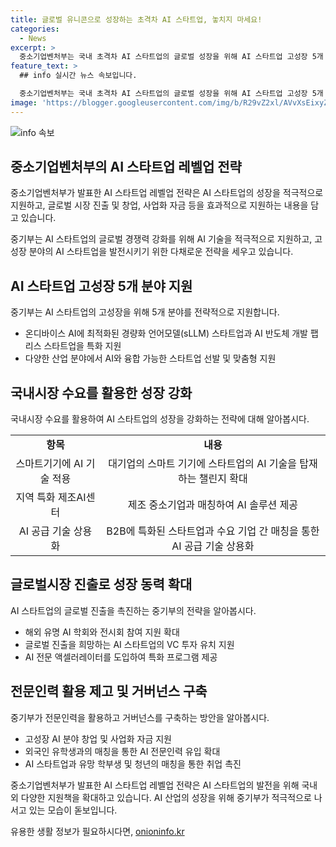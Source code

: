 ```yaml
---
title: 글로벌 유니콘으로 성장하는 초격차 AI 스타트업, 놓치지 마세요!
categories:
  - News
excerpt: >
  중소기업벤처부는 국내 초격차 AI 스타트업의 글로벌 성장을 위해 AI 스타트업 고성장 5개 분야를 맞춤형으로 지원하고 글로벌 진출과 창업, 사업화 자금을 지원한다. 이를 위해 ‘AI 스타트업 링크업(Linkup) 협의회’를 열고 레벨업 전략을 발표했다. 이를 통해 AI 스타트업이 고성장 분야에서 경쟁력을 확보하고 성장 동력을 확대하며, 전문인력을 활용하고 거버넌스를 구축한다. 중소기업부는 레벨업 전략의 세부 내용을 상세히 공개하며, 관련 문의처도 안내했다.
feature_text: >
  ## info 실시간 뉴스 속보입니다.

  중소기업벤처부는 국내 초격차 AI 스타트업의 글로벌 성장을 위해 AI 스타트업 고성장 5개 분야를 맞춤형으로 지원하고 글로벌 진출과 창업, 사업화 자금을 지원한다. 이를 위해 ‘AI 스타트업 링크업(Linkup) 협의회’를 열고 레벨업 전략을 발표했다. 이를 통해 AI 스타트업이 고성장 분야에서 경쟁력을 확보하고 성장 동력을 확대하며, 전문인력을 활용하고 거버넌스를 구축한다. 중소기업부는 레벨업 전략의 세부 내용을 상세히 공개하며, 관련 문의처도 안내했다.
image: 'https://blogger.googleusercontent.com/img/b/R29vZ2xl/AVvXsEixyZcFfHzMRdzZMjFBmAUKJYCLCGyLL1o632UiGVXcaFdKo_bkvkuCioo0uUKlGfBVcT3P84aROyZIXSBEx3Aw5nCQ3pTgDom1WDC4m8eifvWiAmWEEVb4x6G_l8C0QH225ldMjyaFvpxGEBGNO37VmDTDMHGhJPq73UglMfDca1-0aw/s1600/blogspot.png'
---
```


<p><img src="https://blogger.googleusercontent.com/img/b/R29vZ2xl/AVvXsEixyZcFfHzMRdzZMjFBmAUKJYCLCGyLL1o632UiGVXcaFdKo_bkvkuCioo0uUKlGfBVcT3P84aROyZIXSBEx3Aw5nCQ3pTgDom1WDC4m8eifvWiAmWEEVb4x6G_l8C0QH225ldMjyaFvpxGEBGNO37VmDTDMHGhJPq73UglMfDca1-0aw/s1600/blogspot.png" alt="info 속보" /></p>

<h2 data-ke-size="size26">중소기업벤처부의 AI 스타트업 레벨업 전략</h2>

<p>중소기업벤처부가 발표한 AI 스타트업 레벨업 전략은 AI 스타트업의 성장을 적극적으로 지원하고, 글로벌 시장 진출 및 창업, 사업화 자금 등을 효과적으로 지원하는 내용을 담고 있습니다.</p>

<p data-ke-size="size16">중기부는 AI 스타트업의 글로벌 경쟁력 강화를 위해 AI 기술을 적극적으로 지원하고, 고성장 분야의 AI 스타트업을 발전시키기 위한 다채로운 전략을 세우고 있습니다.</p>

<h2 data-ke-size="size24">AI 스타트업 고성장 5개 분야 지원</h2>

<p>중기부는 AI 스타트업의 고성장을 위해 5개 분야를 전략적으로 지원합니다.</p>

<ul>
  <li>온디바이스 AI에 최적화된 경량화 언어모델(sLLM) 스타트업과 AI 반도체 개발 팹리스 스타트업을 특화 지원</li>
  <li>다양한 산업 분야에서 AI와 융합 가능한 스타트업 선발 및 맞춤형 지원</li>
</ul>

<h2 data-ke-size="size24">국내시장 수요를 활용한 성장 강화</h2>

<p>국내시장 수요를 활용하여 AI 스타트업의 성장을 강화하는 전략에 대해 알아봅시다.</p>

<table>
  <tr>
    <td style="text-align: center; height: 17px;"><b>항목</b></td>
    <td style="text-align: center; height: 17px;"><b>내용</b></td>
  </tr>
  <tr>
    <td style="text-align: center; height: 17px;">스마트기기에 AI 기술 적용</td>
    <td style="text-align: center; height: 17px;">대기업의 스마트 기기에 스타트업의 AI 기술을 탑재하는 챌린지 확대</td>
  </tr>
  <tr>
    <td style="text-align: center; height: 17px;">지역 특화 제조AI센터</td>
    <td style="text-align: center; height: 17px;">제조 중소기업과 매칭하여 AI 솔루션 제공</td>
  </tr>
  <tr>
    <td style="text-align: center; height: 17px;">AI 공급 기술 상용화</td>
    <td style="text-align: center; height: 17px;">B2B에 특화된 스타트업과 수요 기업 간 매칭을 통한 AI 공급 기술 상용화</td>
  </tr>
</table>

<h2 data-ke-size="size24">글로벌시장 진출로 성장 동력 확대</h2>

<p>AI 스타트업의 글로벌 진출을 촉진하는 중기부의 전략을 알아봅시다.</p>

<ul>
  <li>해외 유명 AI 학회와 전시회 참여 지원 확대</li>
  <li>글로벌 진출을 희망하는 AI 스타트업의 VC 투자 유치 지원</li>
  <li>AI 전문 액셀러레이터를 도입하여 특화 프로그램 제공</li>
</ul>

<h2 data-ke-size="size24">전문인력 활용 제고 및 거버넌스 구축</h2>

<p>중기부가 전문인력을 활용하고 거버넌스를 구축하는 방안을 알아봅시다.</p>

<ul>
  <li>고성장 AI 분야 창업 및 사업화 자금 지원</li>
  <li>외국인 유학생과의 매칭을 통한 AI 전문인력 유입 확대</li>
  <li>AI 스타트업과 유망 학부생 및 청년의 매칭을 통한 취업 촉진</li>
</ul>

<p>중소기업벤처부가 발표한 AI 스타트업 레벨업 전략은 AI 스타트업의 발전을 위해 국내외 다양한 지원책을 확대하고 있습니다. AI 산업의 성장을 위해 중기부가 적극적으로 나서고 있는 모습이 돋보입니다.</p>
유용한 생활 정보가 필요하시다면, <a href="https://onioninfo.kr" rel="dofollow">onioninfo.kr</a>


